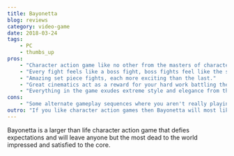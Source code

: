 ```yaml
---
title: Bayonetta
blog: reviews
category: video-game
date: 2018-03-24
tags:
    - PC
    - thumbs_up
pros:
    - "Character action game like no other from the masters of character action games, Platinum Games."
    - "Every fight feels like a boss fight, boss fights feel like the second coming of Christ."
    - "Amazing set piece fights, each more exciting than the last."
    - "Great cinematics act as a reward for your hard work battling the forces of evil/good/I'm-not-sure."
    - "Everything in the game exudes extreme style and elegance from the character designs to the gameplay."
cons:
    - "Some alternate gameplay sequences where you aren't really playing a character action game are the weakest portions of the game."
outro: "If you like character action games then Bayonetta will most likely provide you with an unforgettable experience."
---
```

Bayonetta is a larger than life character action game that defies expectations and will leave anyone but the most dead to the world impressed and satisfied to the core.
